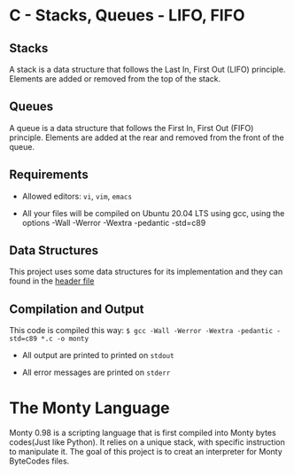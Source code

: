 # C - Stacks, Queues - LIFO, FIFO

## Stacks
A stack is a data structure that follows the Last In, First Out (LIFO) principle.
Elements are added or removed from the top of the stack.

## Queues
A queue is a data structure that follows the First In, First Out (FIFO) principle.
Elements are added at the rear and removed from the front of the queue.

## Requirements
+ Allowed editors: `vi`, `vim`, `emacs`
- All your files will be compiled on Ubuntu 20.04 LTS using gcc, using the options -Wall -Werror -Wextra -pedantic -std=c89

## Data Structures
This project uses some data structures for its implementation and they can found in the [header file](  )

## Compilation and Output
This code is compiled this way:
`$ gcc -Wall -Werror -Wextra -pedantic -std=c89 *.c -o monty`
+ All output are printed to printed on `stdout`
- All error messages are printed on `stderr`

# The Monty Language
Monty 0.98 is a scripting language that is first compiled into Monty bytes codes(Just like Python). It relies on a unique stack, with specific instruction to manipulate it. The goal of this project is to creat an interpreter for Monty ByteCodes files.
